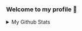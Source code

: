 ### Welcome to my profile 👀
<details>
  <summary> My Github Stats </summary>
    ![zaaachos Github Stats](https://github-readme-stats.vercel.app/api?username=zaaachos&show_icons=true&theme=tokyonight&hide=contribs,prs)
</details>
